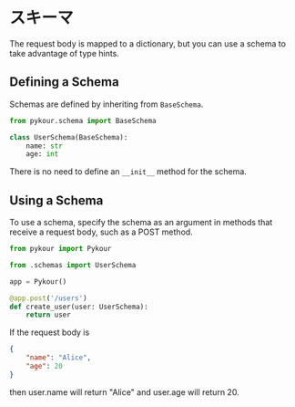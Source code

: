 # スキーマ

The request body is mapped to a dictionary, but you can use a schema to take advantage of type hints.

## Defining a Schema

Schemas are defined by inheriting from `BaseSchema`.

```python
from pykour.schema import BaseSchema

class UserSchema(BaseSchema):
    name: str
    age: int
```

There is no need to define an `__init__` method for the schema.

## Using a Schema

To use a schema, specify the schema as an argument in methods that receive a request body, such as a POST method.

```python
from pykour import Pykour

from .schemas import UserSchema

app = Pykour()

@app.post('/users')
def create_user(user: UserSchema):
    return user
```

If the request body is

```json
{
    "name": "Alice",
    "age": 20
}
```

then user.name will return "Alice" and user.age will return 20.

